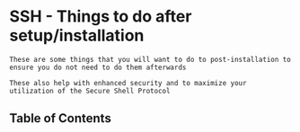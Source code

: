 # SSH - Things to do after setup/installation

```
These are some things that you will want to do to post-installation to ensure you do not need to do them afterwards

These also help with enhanced security and to maximize your utilization of the Secure Shell Protocol
```

## Table of Contents


